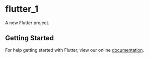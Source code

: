 # flutter_1

A new Flutter project.

## Getting Started

For help getting started with Flutter, view our online
[documentation](https://flutter.io/).
